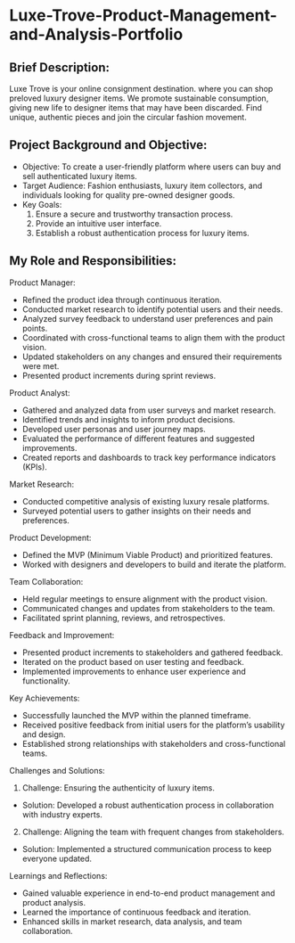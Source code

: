 # Luxe-Trove-Product-Management-and-Analysis-Portfolio

## Brief Description:
Luxe Trove is your online consignment destination. where you can shop preloved luxury designer items.  We promote sustainable consumption, giving new life to designer items that may have been discarded. Find unique, authentic pieces and join the circular fashion movement.

## Project Background and Objective:

- Objective: To create a user-friendly platform where users can buy and sell authenticated luxury items.
- Target Audience: Fashion enthusiasts, luxury item collectors, and individuals looking for quality pre-owned designer goods.
- Key Goals:
  1. Ensure a secure and trustworthy transaction process.
  2. Provide an intuitive user interface.
  3. Establish a robust authentication process for luxury items.
     
## My Role and Responsibilities:

Product Manager:
- Refined the product idea through continuous iteration.
- Conducted market research to identify potential users and their needs.
- Analyzed survey feedback to understand user preferences and pain points.
- Coordinated with cross-functional teams to align them with the product vision.
- Updated stakeholders on any changes and ensured their requirements were met.
- Presented product increments during sprint reviews.

Product Analyst:
- Gathered and analyzed data from user surveys and market research.
- Identified trends and insights to inform product decisions.
- Developed user personas and user journey maps.
- Evaluated the performance of different features and suggested improvements.
- Created reports and dashboards to track key performance indicators (KPIs).

Market Research:
- Conducted competitive analysis of existing luxury resale platforms.
- Surveyed potential users to gather insights on their needs and preferences.
  
Product Development:
- Defined the MVP (Minimum Viable Product) and prioritized features.
- Worked with designers and developers to build and iterate the platform.
  
Team Collaboration:
- Held regular meetings to ensure alignment with the product vision.
- Communicated changes and updates from stakeholders to the team.
- Facilitated sprint planning, reviews, and retrospectives.
  
Feedback and Improvement:
- Presented product increments to stakeholders and gathered feedback.
- Iterated on the product based on user testing and feedback.
- Implemented improvements to enhance user experience and functionality.
  
Key Achievements:

- Successfully launched the MVP within the planned timeframe.
- Received positive feedback from initial users for the platform’s usability and design.
- Established strong relationships with stakeholders and cross-functional teams.
  
Challenges and Solutions:

1. Challenge: Ensuring the authenticity of luxury items.
- Solution: Developed a robust authentication process in collaboration with industry experts.
2. Challenge: Aligning the team with frequent changes from stakeholders.
- Solution: Implemented a structured communication process to keep everyone updated.
  
Learnings and Reflections:

- Gained valuable experience in end-to-end product management and product analysis.
- Learned the importance of continuous feedback and iteration.
- Enhanced skills in market research, data analysis, and team collaboration.
